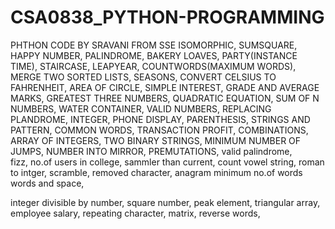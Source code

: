# CSA0838_PYTHON-PROGRAMMING
PHTHON CODE BY SRAVANI FROM SSE
ISOMORPHIC,
SUMSQUARE,
HAPPY NUMBER,
PALINDROME,
BAKERY LOAVES,
PARTY(INSTANCE TIME),
STAIRCASE,
LEAPYEAR,
COUNTWORDS(MAXIMUM WORDS),
MERGE TWO SORTED LISTS,
SEASONS,
CONVERT CELSIUS TO FAHRENHEIT,
AREA OF CIRCLE,
SIMPLE INTEREST,
GRADE AND AVERAGE MARKS, 
GREATEST THREE NUMBERS,
QUADRATIC EQUATION,
SUM OF N NUMBERS,
WATER CONTAINER,
VALID NUMBERS,
REPLACING PLANDROME,
INTEGER,
PHONE DISPLAY,
PARENTHESIS,
STRINGS AND PATTERN,
COMMON WORDS,
TRANSACTION PROFIT,
COMBINATIONS,
ARRAY OF INTEGERS,
TWO BINARY STRINGS,
MINIMUM NUMBER OF JUMPS,
NUMBER INTO MIRROR,
PREMUTATIONS,
valid palindrome,   
fizz,
no.of users in college,
sammler than current,
count vowel string,
roman to intger,
scramble,
removed character,
anagram
minimum no.of words
words and space,

integer divisible by number,
square number,
peak element,
triangular array,
employee salary,
repeating character,
matrix,
reverse words,
